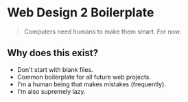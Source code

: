 # Web Design 2 Boilerplate

> Computers need humans to make them smart.  For now. 

## Why does this exist? 
* Don't start with blank files.
* Common boilerplate for all future web projects. 
* I'm a human being that makes mistakes (frequently). 
* I'm also supremely lazy. 

